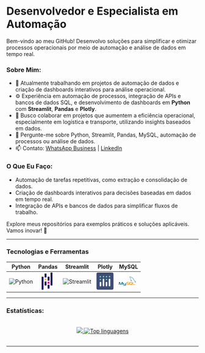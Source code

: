 # Desenvolvedor e Especialista em Automação  
Bem-vindo ao meu GitHub! Desenvolvo soluções para simplificar e otimizar processos operacionais por meio de automação e análise de dados em tempo real.

### Sobre Mim:  
- 🔭 Atualmente trabalhando em projetos de automação de dados e criação de dashboards interativos para análise operacional.  
- ⚙️ Experiência em automação de processos, integração de APIs e bancos de dados SQL, e desenvolvimento de dashboards em **Python** com **Streamlit**, **Pandas** e **Plotly**.  
- 👯 Busco colaborar em projetos que aumentem a eficiência operacional, especialmente em logística e transporte, utilizando insights baseados em dados.  
- 💬 Pergunte-me sobre Python, Streamlit, Pandas, MySQL, automação de processos ou análise de dados.  
- 📫 Contato: [WhatsApp Business](https://wa.me/5521981558361) | [LinkedIn](https://www.linkedin.com/in/mateus-menezes-4369a71a5/) 

### O Que Eu Faço:  
- Automação de tarefas repetitivas, como extração e consolidação de dados.  
- Criação de dashboards interativos para decisões baseadas em dados em tempo real.  
- Integração de APIs e bancos de dados para simplificar fluxos de trabalho.  

Explore meus repositórios para exemplos práticos e soluções aplicáveis. Vamos inovar! 🚀  

---

### Tecnologias e Ferramentas  
| Python | Pandas | Streamlit | Plotly | MySQL |  
|--------|--------|-----------|--------|-------|  
| <img src="https://techstack-generator.vercel.app/python-icon.svg" alt="Python" width="45" height="45"/> | <img src="https://github.com/devicons/devicon/blob/master/icons/pandas/pandas-original.svg" alt="Pandas" width="45" height="45"/> | <img src="https://docs.streamlit.io/logo.svg" alt="Streamlit" width="45" height="45"/> | <img src="https://github.com/devicons/devicon/blob/master/icons/plotly/plotly-original.svg" alt="Plotly" width="45" height="45"/> | <img src="https://github.com/devicons/devicon/blob/master/icons/mysql/mysql-original-wordmark.svg" alt="MySQL" width="45" height="45"/> |  

---

### Estatísticas:  
<br>
 <div align="center">
  <a href="https://github.com/mateusflawer"> 
   <img height="180em" src="https://github-readme-stats.vercel.app/api?username=mateusflawer&show_icons=true&theme=algolia"/>
   <img height="180em" src="https://github-readme-stats.vercel.app/api/top-langs/?username=mateusflawer&layout=compact&langs_count=7&theme=algolia" alt="Top linguagens"/>
</div>
<br>

---

<div id="header">
  <img src="https://komarev.com/ghpvc/?username=mateusflawer&style=for-the-badge&color=blue" alt=""/>
</div>
